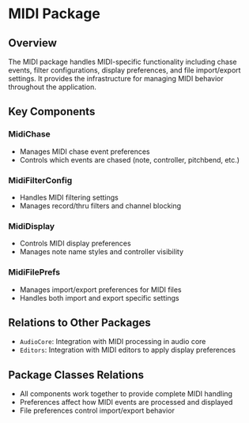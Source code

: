 # MIDI Package

## Overview
The MIDI package handles MIDI-specific functionality including chase events, filter configurations, display preferences, and file import/export settings. It provides the infrastructure for managing MIDI behavior throughout the application.

## Key Components

### MidiChase
- Manages MIDI chase event preferences
- Controls which events are chased (note, controller, pitchbend, etc.)

### MidiFilterConfig
- Handles MIDI filtering settings
- Manages record/thru filters and channel blocking

### MidiDisplay
- Controls MIDI display preferences
- Manages note name styles and controller visibility

### MidiFilePrefs
- Manages import/export preferences for MIDI files
- Handles both import and export specific settings

## Relations to Other Packages
- `AudioCore`: Integration with MIDI processing in audio core
- `Editors`: Integration with MIDI editors to apply display preferences

## Package Classes Relations
- All components work together to provide complete MIDI handling
- Preferences affect how MIDI events are processed and displayed
- File preferences control import/export behavior